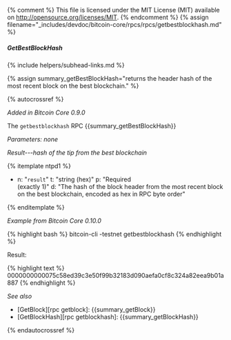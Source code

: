 {% comment %}
This file is licensed under the MIT License (MIT) available on
http://opensource.org/licenses/MIT.
{% endcomment %}
{% assign filename="_includes/devdoc/bitcoin-core/rpcs/rpcs/getbestblockhash.md" %}

##### GetBestBlockHash
{% include helpers/subhead-links.md %}

{% assign summary_getBestBlockHash="returns the header hash of the most recent block on the best blockchain." %}

{% autocrossref %}

*Added in Bitcoin Core 0.9.0*

The `getbestblockhash` RPC {{summary_getBestBlockHash}}

*Parameters: none*

*Result---hash of the tip from the best blockchain*

{% itemplate ntpd1 %}
- n: "`result`"
  t: "string (hex)"
  p: "Required<br>(exactly 1)"
  d: "The hash of the block header from the most recent block on the best blockchain, encoded as hex in RPC byte order"

{% enditemplate %}

*Example from Bitcoin Core 0.10.0*

{% highlight bash %}
bitcoin-cli -testnet getbestblockhash
{% endhighlight %}

Result:

{% highlight text %}
0000000000075c58ed39c3e50f99b32183d090aefa0cf8c324a82eea9b01a887
{% endhighlight %}

*See also*

* [GetBlock][rpc getblock]: {{summary_getBlock}}
* [GetBlockHash][rpc getblockhash]: {{summary_getBlockHash}}

{% endautocrossref %}
